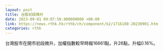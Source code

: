 ```yaml
---
layout: post
title: 台股初段微升
date: 2023-09-01 09:07:58.000000000 +08:00
link: https://news.rthk.hk/rthk/ch/component/k2/1716180-20230901.htm
categories: rthk
---
```


台灣股市在開市初段微升，加權指數較早時報16661點，升26點，升幅0.16%。
